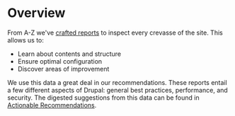 # Overview

From A-Z we've [crafted reports](appendix.md) to inspect every crevasse of the site. This allows us to:

* Learn about contents and structure
* Ensure optimal configuration
* Discover areas of improvement

We use this data a great deal in our recommendations. These reports entail a few different aspects of Drupal: general best practices, performance, and security. The digested suggestions from this data can be found in [Actionable Recommendations](actionable_recommendations.md).